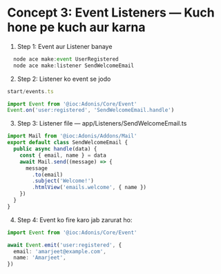  # Concept 3: Event Listeners — Kuch hone pe kuch aur karna

 1. Step 1: Event aur Listener banaye
```ts
  node ace make:event UserRegistered
  node ace make:listener SendWelcomeEmail
```
2. Step 2: Listener ko event se jodo
```ts
start/events.ts

import Event from '@ioc:Adonis/Core/Event'
Event.on('user:registered', 'SendWelcomeEmail.handle')

```
3. Step 3: Listener file — app/Listeners/SendWelcomeEmail.ts
```ts
import Mail from '@ioc:Adonis/Addons/Mail'
export default class SendWelcomeEmail {
  public async handle(data) {
    const { email, name } = data
    await Mail.send((message) => {
      message
        .to(email)
        .subject('Welcome!')
        .htmlView('emails.welcome', { name })
    })
  }
}

```
4. Step 4: Event ko fire karo jab zarurat ho:
```ts
import Event from '@ioc:Adonis/Core/Event'

await Event.emit('user:registered', {
  email: 'amarjeet@example.com',
  name: 'Amarjeet',
})

```


